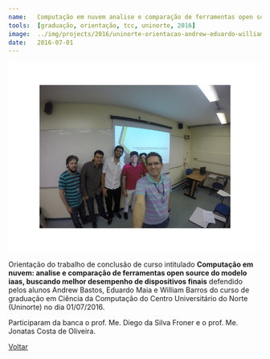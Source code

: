 ```yaml
---
name:  	Computação em nuvem analise e comparação de ferramentas open source do modelo iaas, buscando melhor desempenho de dispositivos finais
tools: 	[graduação, orientação, tcc, uninorte, 2016]
image: 	../img/projects/2016/uninorte-orientacao-andrew-eduardo-william.png
date: 	2016-07-01
---
```


![](../img/projects/2016/uninorte-orientacao-andrew-eduardo-william.png)

Orientação do trabalho de conclusão de curso intitulado **Computação em nuvem: analise e comparação de ferramentas open source do modelo iaas, buscando melhor desempenho de dispositivos finais** defendido pelos alunos Andrew Bastos, Eduardo Maia e William Barros do curso de graduação em Ciência da Computação do Centro Universitário do Norte (Uninorte) no dia 01/07/2016. 

Participaram da banca o prof. Me. Diego da Silva Froner e o prof. Me. Jonatas Costa de Oliveira. 

<p class="text-center">
	<a class="btn btn-outline-primary mt-1" href="{{ site.baseurl }}/projects/">Voltar</a>
</p>
